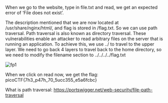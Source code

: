 When we go to the website, type in file.txt and read, we get an expected error of ‘File does not exist’.

The description mentioned that we are now located at /usr/share/nginx/html/, and flag is stored in  /flag.txt. So we can use path traversal. Path traversal is also known as directory traversal. These vulnerabilities enable an attacker to read arbitrary files on the server that is running an application. To achieve this, we use   ../ to travel to the upper layer.
We need to go back 4 layers to travel back to the home directory, so we need to modify the filename section to ../../../../flag.txt

![fp1](https://github.com/poorvi1910/Cryptonite/assets/146640913/0c42cf1d-54c0-41fa-9693-17a5b99cc829)

When we click on read now, we get the flag:
picoCTF{7h3_p47h_70_5ucc355_e5a6fcbc}

What is path traversal:
https://portswigger.net/web-security/file-path-traversal

